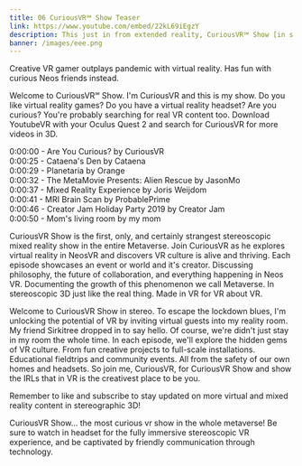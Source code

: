 ```yaml
---
title: 06 CuriousVR℠ Show Teaser
link: https://www.youtube.com/embed/22kL69iEgzY
description: This just in from extended reality, CuriousVR℠ Show [in stereo] is alive!
banner: /images/eee.png
---
```

Creative VR gamer outplays pandemic with virtual reality. Has fun with curious Neos friends instead.

Welcome to CuriousVR℠ Show. I'm CuriousVR and this is my show. Do you like virtual reality games? Do you have a virtual reality headset? Are you curious? You're probably searching for real VR content too. Download YoutubeVR with your Oculus Quest 2 and search for CuriousVR for more videos in 3D.

0:00:00 - Are You Curious? by CuriousVR\
0:00:25 - Cataena's Den by Cataena\
0:00:29 - Planetaria by Orange\
0:00:32 - The MetaMovie Presents: Alien Rescue by JasonMo\
0:00:37 - Mixed Reality Experience by Joris Weijdom\
0:00:41 - MRI Brain Scan by ProbablePrime\
0:00:46 - Creator Jam Holiday Party 2019 by Creator Jam\
0:00:50 - Mom's living room by my mom

CuriousVR Show is the first, only, and certainly strangest stereoscopic mixed reality show in the entire Metaverse. Join CuriousVR as he explores virtual reality in NeosVR and discovers VR culture is alive and thriving. Each episode showcases an event or world and it's creator. Discussing philosophy, the future of collaboration, and everything happening in Neos VR. Documenting the growth of this phenomenon we call Metaverse. In stereoscopic 3D just like the real thing. Made in VR for VR about VR.

Welcome to CuriousVR Show in stereo. To escape the lockdown blues, I'm unlocking the potential of VR by inviting virtual guests into my reality room. My friend Sirkitree dropped in to say hello. Of course, we're didn't just stay in my room the whole time. In each episode, we'll explore the hidden gems of VR culture. From fun creative projects to full-scale installations. Educational fieldtrips and community events. All from the safety of our own homes and headsets. So join me, CuriousVR, for CuriousVR Show and show the IRLs that in VR is the creativest place to be you.

Remember to like and subscribe to stay updated on more virtual and mixed reality content in stereographic 3D!

CuriousVR Show... the most curious vr show in the whole metaverse!
Be sure to watch in headset for the fully immersive stereoscopic VR experience, and be captivated by friendly communication through technology.